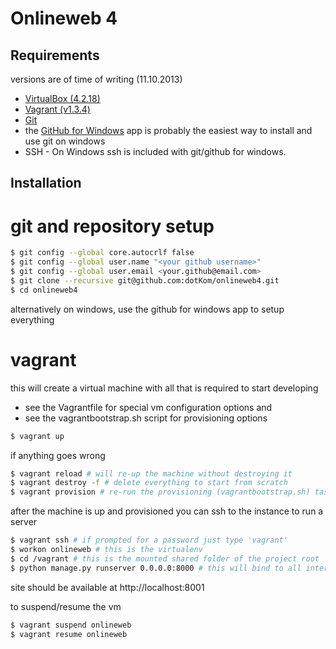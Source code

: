 Onlineweb 4
==========

Requirements
------------

versions are of time of writing (11.10.2013)

* [VirtualBox (4.2.18)](https://www.virtualbox.org/wiki/Downloads)
* [Vagrant (v1.3.4)](http://downloads.vagrantup.com/)
* [Git](http://git-scm.com)
 * the [GitHub for Windows](http://windows.github.com/) app is probably the easiest way to install and use git on windows
* SSH - On Windows ssh is included with git/github for windows.

Installation
------------

# git and repository setup
```bash
$ git config --global core.autocrlf false
$ git config --global user.name "<your github username>"
$ git config --global user.email <your.github@email.com>
$ git clone --recursive git@github.com:dotKom/onlineweb4.git
$ cd onlineweb4
```

alternatively on windows, use the github for windows app to setup everything


# vagrant

this will create a virtual machine with all that is required to start developing

* see the Vagrantfile for special vm configuration options and
* see the vagrantbootstrap.sh script for provisioning options

```bash
$ vagrant up
```

if anything goes wrong
```bash
$ vagrant reload # will re-up the machine without destroying it
$ vagrant destroy -f # delete everything to start from scratch
$ vagrant provision # re-run the provisioning (vagrantbootstrap.sh) task
```

after the machine is up and provisioned you can ssh to the instance to run a server
```bash
$ vagrant ssh # if prompted for a password just type 'vagrant'
$ workon onlineweb # this is the virtualenv
$ cd /vagrant # this is the mounted shared folder of the project root
$ python manage.py runserver 0.0.0.0:8000 # this will bind to all interfaces on port 8000 (forwarded as 8001)
```

site should be available at http://localhost:8001

to suspend/resume the vm
```bash
$ vagrant suspend onlineweb
$ vagrant resume onlineweb
```